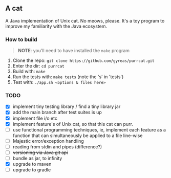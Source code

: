 ## A cat
A Java implementation of Unix cat. No meows, please.
It's a toy program to improve my familiarity with the Java ecosystem.

### How to build
> **NOTE**: you'll need to have installed the `make` program

1. Clone the repo: `git clone https://github.com/gyreas/purrcat.git`
2. Enter the dir: `cd purrcat`
3. Build with: `make`
4. Run the tests with: `make tests` (note the 's' in 'tests')
5. Test with: `./app.sh <options & files here>`

### TODO
- [x] implement tiny testing library / find a tiny library jar
- [x] add the main branch after test suites is up
- [x] implement file i/o etc
- [x] implement feature's of Unix cat, so that this cat can purr.
- [ ] use functional programming techniques, ie, implement each feature as a 
     function that can simultaneously be applied to a file line-wise
- [ ] Majestic error/exception handling
- [ ] reading from stdin and pipes (difference?)
- [ ] ~~versioning via Java git api~~
- [ ] bundle as jar, to infinity
- [x] upgrade to maven
- [ ] upgrade to gradle
